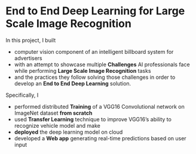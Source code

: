 # End to End Deep Learning for Large Scale Image Recognition

In this project, I built
* computer vision component of an intelligent billboard system for advertisers
* with an attempt to showcase multiple **Challenges** AI professionals face while performing **Large Scale Image Recognition** tasks
* and the practices they follow solving those challenges in order to develop an **End to End Deep Learning** solution.

Specifically, I 
* performed distributed **Training** of a VGG16 Convolutional network on ImageNet dataset **from scratch**
* used **Transfer Learning** technique to improve VGG16’s ability to recognize vehicle model and make
* **deployed** the deep learning model on cloud
* developed a **Web app** generating real-time predictions based on user input
